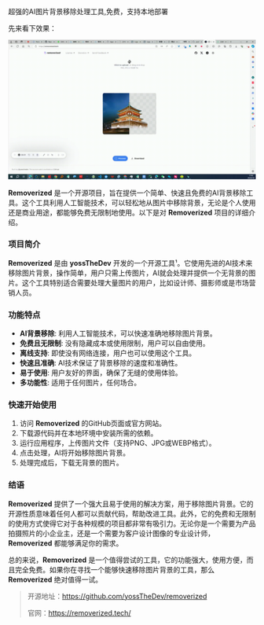 超强的AI图片背景移除处理工具,免费，支持本地部署

先来看下效果：

![alt text](<Screenity video - Jul 4, 2024.gif>)

**Removerized** 是一个开源项目，旨在提供一个简单、快速且免费的AI背景移除工具。这个工具利用人工智能技术，可以轻松地从图片中移除背景，无论是个人使用还是商业用途，都能够免费无限制地使用。以下是对 **Removerized** 项目的详细介绍。

### 项目简介
**Removerized** 是由 **yossTheDev** 开发的一个开源工具¹。它使用先进的AI技术来移除图片背景，操作简单，用户只需上传图片，AI就会处理并提供一个无背景的图片。这个工具特别适合需要处理大量图片的用户，比如设计师、摄影师或是市场营销人员。

### 功能特点
- **AI背景移除**: 利用人工智能技术，可以快速准确地移除图片背景。
- **免费且无限制**: 没有隐藏成本或使用限制，用户可以自由使用。
- **离线支持**: 即使没有网络连接，用户也可以使用这个工具。
- **快速且准确**: AI技术保证了背景移除的速度和准确性。
- **易于使用**: 用户友好的界面，确保了无缝的使用体验。
- **多功能性**: 适用于任何图片，任何场合。

### 快速开始使用
1. 访问 **Removerized** 的GitHub页面或官方网站。
2. 下载源代码并在本地环境中安装所需的依赖。
3. 运行应用程序，上传图片文件（支持PNG、JPG或WEBP格式）。
4. 点击处理，AI将开始移除图片背景。
5. 处理完成后，下载无背景的图片。

### 结语
**Removerized** 提供了一个强大且易于使用的解决方案，用于移除图片背景。它的开源性质意味着任何人都可以贡献代码，帮助改进工具。此外，它的免费和无限制的使用方式使得它对于各种规模的项目都非常有吸引力。无论你是一个需要为产品拍摄照片的小企业主，还是一个需要为客户设计图像的专业设计师，**Removerized** 都能够满足你的需求。

总的来说，**Removerized** 是一个值得尝试的工具，它的功能强大，使用方便，而且完全免费。如果你在寻找一个能够快速移除图片背景的工具，那么 **Removerized** 绝对值得一试。


>开源地址：https://github.com/yossTheDev/removerized
>
>官网：https://removerized.tech/